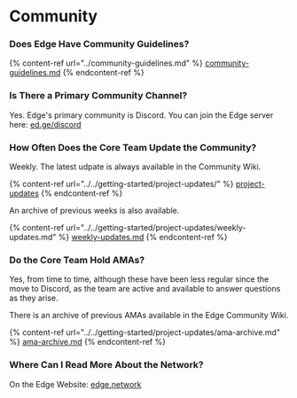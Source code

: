 # Community

### Does Edge Have Community Guidelines?

{% content-ref url="../community-guidelines.md" %}
[community-guidelines.md](../community-guidelines.md)
{% endcontent-ref %}

### Is There a Primary Community Channel?

Yes. Edge's primary community is Discord. You can join the Edge server here: [ed.ge/discord](https://ed.ge/discord)

### How Often Does the Core Team Update the Community?

Weekly. The latest udpate is always available in the Community Wiki.

{% content-ref url="../../getting-started/project-updates/" %}
[project-updates](../../getting-started/project-updates/)
{% endcontent-ref %}

An archive of previous weeks is also available.

{% content-ref url="../../getting-started/project-updates/weekly-updates.md" %}
[weekly-updates.md](../../getting-started/project-updates/weekly-updates.md)
{% endcontent-ref %}

### Do the Core Team Hold AMAs?

Yes, from time to time, although these have been less regular since the move to Discord, as the team are active and available to answer questions as they arise.

There is an archive of previous AMAs available in the Edge Community Wiki.

{% content-ref url="../../getting-started/project-updates/ama-archive.md" %}
[ama-archive.md](../../getting-started/project-updates/ama-archive.md)
{% endcontent-ref %}

### Where Can I Read More About the Network?

On the Edge Website: [edge.network](https://edge.network)
